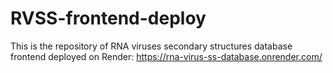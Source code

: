 # RVSS-frontend-deploy

This is the repository of RNA viruses secondary structures database frontend deployed on Render: https://rna-virus-ss-database.onrender.com/

